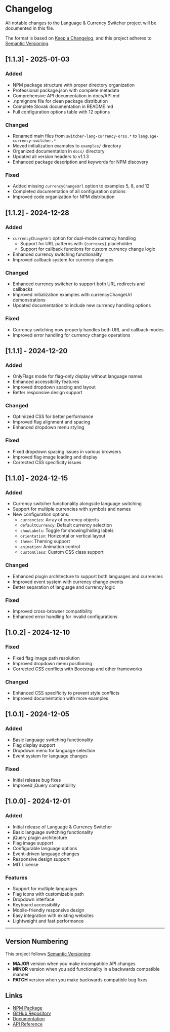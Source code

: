 # Changelog

All notable changes to the Language & Currency Switcher project will be documented in this file.

The format is based on [Keep a Changelog](https://keepachangelog.com/en/1.0.0/),
and this project adheres to [Semantic Versioning](https://semver.org/spec/v2.0.0.html).

## [1.1.3] - 2025-01-03

### Added
- NPM package structure with proper directory organization
- Professional package.json with complete metadata
- Comprehensive API documentation in docs/API.md
- .npmignore file for clean package distribution
- Complete Slovak documentation in README.md
- Full configuration options table with 12 options

### Changed
- Renamed main files from `switcher-lang-currency-orso.*` to `language-currency-switcher.*`
- Moved initialization examples to `examples/` directory
- Organized documentation in `docs/` directory
- Updated all version headers to v1.1.3
- Enhanced package description and keywords for NPM discovery

### Fixed
- Added missing `currencyChangeUrl` option to examples 5, 8, and 12
- Completed documentation of all configuration options
- Improved code organization for NPM distribution

## [1.1.2] - 2024-12-28

### Added
- `currencyChangeUrl` option for dual-mode currency handling
  - Support for URL patterns with `{currency}` placeholder
  - Support for callback functions for custom currency change logic
- Enhanced currency switching functionality
- Improved callback system for currency changes

### Changed
- Enhanced currency switcher to support both URL redirects and callbacks
- Improved initialization examples with currencyChangeUrl demonstrations
- Updated documentation to include new currency handling options

### Fixed
- Currency switching now properly handles both URL and callback modes
- Improved error handling for currency change operations

## [1.1.1] - 2024-12-20

### Added
- OnlyFlags mode for flag-only display without language names
- Enhanced accessibility features
- Improved dropdown spacing and layout
- Better responsive design support

### Changed
- Optimized CSS for better performance
- Improved flag alignment and spacing
- Enhanced dropdown menu styling

### Fixed
- Fixed dropdown spacing issues in various browsers
- Improved flag image loading and display
- Corrected CSS specificity issues

## [1.1.0] - 2024-12-15

### Added
- Currency switcher functionality alongside language switching
- Support for multiple currencies with symbols and names
- New configuration options:
  - `currencies`: Array of currency objects
  - `defaultCurrency`: Default currency selection
  - `showLabels`: Toggle for showing/hiding labels
  - `orientation`: Horizontal or vertical layout
  - `theme`: Theming support
  - `animation`: Animation control
  - `customClass`: Custom CSS class support

### Changed
- Enhanced plugin architecture to support both languages and currencies
- Improved event system with currency change events
- Better separation of language and currency logic

### Fixed
- Improved cross-browser compatibility
- Enhanced error handling for invalid configurations

## [1.0.2] - 2024-12-10

### Fixed
- Fixed flag image path resolution
- Improved dropdown menu positioning
- Corrected CSS conflicts with Bootstrap and other frameworks

### Changed
- Enhanced CSS specificity to prevent style conflicts
- Improved documentation with more examples

## [1.0.1] - 2024-12-05

### Added
- Basic language switching functionality
- Flag display support
- Dropdown menu for language selection
- Event system for language changes

### Fixed
- Initial release bug fixes
- Improved jQuery compatibility

## [1.0.0] - 2024-12-01

### Added
- Initial release of Language & Currency Switcher
- Basic language switching functionality
- jQuery plugin architecture
- Flag image support
- Configurable language options
- Event-driven language changes
- Responsive design support
- MIT License

### Features
- Support for multiple languages
- Flag icons with customizable path
- Dropdown interface
- Keyboard accessibility
- Mobile-friendly responsive design
- Easy integration with existing websites
- Lightweight and fast performance

---

## Version Numbering

This project follows [Semantic Versioning](https://semver.org/):

- **MAJOR** version when you make incompatible API changes
- **MINOR** version when you add functionality in a backwards compatible manner
- **PATCH** version when you make backwards compatible bug fixes

## Links

- [NPM Package](https://www.npmjs.com/package/language-currency-switcher)
- [GitHub Repository](https://github.com/OrszaghLubomir/language-currency-switcher)
- [Documentation](https://github.com/OrszaghLubomir/language-currency-switcher/blob/main/README.md)
- [API Reference](https://github.com/OrszaghLubomir/language-currency-switcher/blob/main/docs/API.md)
